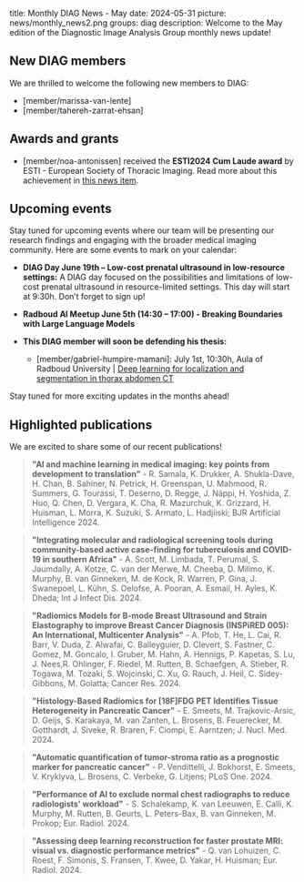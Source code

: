 title: Monthly DIAG News - May
date: 2024-05-31
picture: news/monthly_news2.png
groups: diag
description: Welcome to the May edition of the Diagnostic Image Analysis Group monthly news update!

## New DIAG members
 
We are thrilled to welcome the following new members to DIAG:

- [member/marissa-van-lente]
- [member/tahereh-zarrat-ehsan] 

## Awards and grants

- [member/noa-antonissen] received the **ESTI2024 Cum Laude award** by ESTI - European Society of Thoracic Imaging. Read more about this achievement in [this news item](https://www.diagnijmegen.nl/news/2024-esti-noaantonissen/).

## Upcoming events

Stay tuned for upcoming events where our team will be presenting our research findings and engaging with the broader medical imaging community. Here are some events to mark on your calendar:

- **DIAG Day June 19th – Low-cost prenatal ultrasound in low-resource settings:** A DIAG day focused on the possibilities and limitations of low-cost prenatal ultrasound in resource-limited settings. This day will start at 9:30h. Don’t forget to sign up!
  
- **Radboud AI Meetup June 5th (14:30 – 17:00) - Breaking Boundaries with Large Language Models**
  
- **This DIAG member will soon be defending his thesis:**
    - [member/gabriel-humpire-mamani]: July 1st, 10:30h, Aula of Radboud University | [Deep learning for localization and segmentation in thorax abdomen CT](https://www.ru.nl/over-ons/agenda/deep-learning-for-localization-and-segmentation-in-thorax-abdomen-ct)

Stay tuned for more exciting updates in the months ahead!

## Highlighted publications

We are excited to share some of our recent publications!

> **"AI and machine learning in medical imaging: key points from development to translation"** - R. Samala, K. Drukker, A. Shukla-Dave, H. Chan, B. Sahiner, N. Petrick, H. Greenspan, U. Mahmood, R. Summers, G. Tourassi, T. Deserno, D. Regge, J. Näppi, H. Yoshida, Z. Huo, Q. Chen, D. Vergara, K. Cha, R. Mazurchuk, K. Grizzard, H. Huisman, L. Morra, K. Suzuki, S. Armato, L. Hadjiiski; BJR Artificial Intelligence 2024. 

> **"Integrating molecular and radiological screening tools during community-based active case-finding for tuberculosis and COVID-19 in southern Africa"** - A. Scott, M. Limbada, T. Perumal, S. Jaumdally, A. Kotze, C. van der Merwe, M. Cheeba, D. Milimo, K. Murphy, B. van Ginneken, M. de Kock, R. Warren, P. Gina, J. Swanepoel, L. Kühn, S. Oelofse, A. Pooran, A. Esmail, H. Ayles, K. Dheda; Int J Infect Dis. 2024. 

> **"Radiomics Models for B-mode Breast Ultrasound and Strain Elastography to improve Breast Cancer Diagnosis (INSPiRED 005): An International, Multicenter Analysis"** - A. Pfob, T. He, L. Cai, R. Barr, V. Duda, Z. Alwafai, C. Balleyguier, D. Clevert, S. Fastner, C. Gomez, M. Goncalo, I. Gruber, M. Hahn, A. Hennigs, P. Kapetas, S. Lu, J.  Nees,R. Ohlinger, F. Riedel, M. Rutten, B. Schaefgen, A. Stieber, R. Togawa, M. Tozaki, S. Wojcinski, C. Xu, G. Rauch, J. Heil, C. Sidey-Gibbons, M. Golatta; Cancer Res. 2024. 

> **"Histology-Based Radiomics for [18F]FDG PET Identifies Tissue Heterogeneity in Pancreatic Cancer"** - E. Smeets, M. Trajkovic-Arsic, D. Geijs, S. Karakaya, M. van Zanten, L. Brosens, B. Feuerecker, M. Gotthardt, J. Siveke, R. Braren, F. Ciompi, E. Aarntzen; J. Nucl. Med. 2024. 

> **"Automatic quantification of tumor-stroma ratio as a prognostic marker for pancreatic cancer"** - P. Vendittelli, J. Bokhorst, E. Smeets, V. Kryklyva, L. Brosens, C. Verbeke, G. Litjens; PLoS One. 2024. 

> **"Performance of AI to exclude normal chest radiographs to reduce radiologists' workload"** - S. Schalekamp, K. van Leeuwen, E. Calli, K. Murphy, M. Rutten, B. Geurts, L. Peters-Bax, B. van Ginneken, M. Prokop; Eur. Radiol. 2024. 

> **"Assessing deep learning reconstruction for faster prostate MRI: visual vs. diagnostic performance metrics"** - Q. van Lohuizen, C. Roest, F. Simonis, S. Fransen, T. Kwee, D. Yakar, H. Huisman; Eur. Radiol. 2024. 
